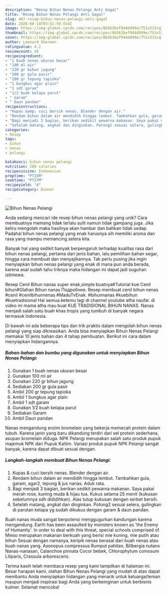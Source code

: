 ```yaml
---
description: "Resep Bihun Nenas Pelangi Anti Gagal"
title: "Resep Bihun Nenas Pelangi Anti Gagal"
slug: 467-resep-bihun-nenas-pelangi-anti-gagal
date: 2020-08-14T03:52:59.554Z
image: https://img-global.cpcdn.com/recipes/8b563bef944d499e/751x532cq70/bihun-nenas-pelangi-foto-resep-utama.jpg
thumbnail: https://img-global.cpcdn.com/recipes/8b563bef944d499e/751x532cq70/bihun-nenas-pelangi-foto-resep-utama.jpg
cover: https://img-global.cpcdn.com/recipes/8b563bef944d499e/751x532cq70/bihun-nenas-pelangi-foto-resep-utama.jpg
author: Leonard Sherman
ratingvalue: 4.2
reviewcount: 10
recipeingredient:
- "1 buah nenas ukuran besar"
- "100 ml air"
- "220 gr bihun jagung"
- "200 gr gula pasir"
- "200 gr tepung tapioka"
- "1 bungkus agar plain"
- "1 sdt garam"
- "1/2 buah kelapa parut"
- " Garam"
- " Daun pandan"
recipeinstructions:
- "Kupas &amp; cuci bersih nenas. Blender dengan air."
- "Rendam bihun dalam air mendidih hingga lembut. Tambahkan gula, garam, agar2, tepung &amp; jus nanas. Aduk rata."
- "Bagi menjadi 3 bagian, berikan sedikit pewarna makanan. Saya pakai merah rose, kuning muda &amp; hijau tua. Kukus selama 25 menit (kukusan sebelumnya sdh dididihkan). Alas tutup kukusan dengan serbet bersih."
- "Setelah matang, angkat dan dinginkan. Potong2 sesuai selera, gulingkan di parutan kelapa yg sudah dikukus dengan garam &amp; daun pandan."
categories:
- Resep
tags:
- bihun
- nenas
- pelangi

katakunci: bihun nenas pelangi 
nutrition: 289 calories
recipecuisine: Indonesian
preptime: "PT15M"
cooktime: "PT37M"
recipeyield: "4"
recipecategory: Dinner

---
```



![Bihun Nenas Pelangi](https://img-global.cpcdn.com/recipes/8b563bef944d499e/751x532cq70/bihun-nenas-pelangi-foto-resep-utama.jpg)

Anda sedang mencari ide resep bihun nenas pelangi yang unik? Cara membuatnya memang tidak terlalu sulit namun tidak gampang juga. Jika keliru mengolah maka hasilnya akan hambar dan bahkan tidak sedap. Padahal bihun nenas pelangi yang enak harusnya sih memiliki aroma dan rasa yang mampu memancing selera kita.

Banyak hal yang sedikit banyak berpengaruh terhadap kualitas rasa dari bihun nenas pelangi, pertama dari jenis bahan, lalu pemilihan bahan segar, hingga cara membuat dan menyajikannya. Tak perlu pusing jika ingin menyiapkan bihun nenas pelangi yang enak di mana pun anda berada, karena asal sudah tahu triknya maka hidangan ini dapat jadi suguhan istimewa.

Resep Cenil Bihun nanas super enak,simple buatnya#Tutorial kue Cenil bihun#Olahan Bihun nanas Подробнее. Resep membuat cenil bihun nenas #cenil #cenilbihunnenas #MaduTvEnak. #bihunnanas #kuebihun #kuetradisional Hai semua.ketemu lagi di channel youtube atha naufal. di video ini mama atha mau buat KUE TRADISIONAL BIHUN NANAS. Nanas menjadi salah satu buah khas tropis yang tumbuh di banyak negara termasuk Indonesia.


Di bawah ini ada beberapa tips dan trik praktis dalam mengolah bihun nenas pelangi yang siap dikreasikan. Anda bisa menyiapkan Bihun Nenas Pelangi memakai 10 jenis bahan dan 4 tahap pembuatan. Berikut ini cara dalam menyiapkan hidangannya.

<!--inarticleads1-->

##### Bahan-bahan dan bumbu yang digunakan untuk menyiapkan Bihun Nenas Pelangi:

1. Gunakan 1 buah nenas ukuran besar
1. Gunakan 100 ml air
1. Gunakan 220 gr bihun jagung
1. Sediakan 200 gr gula pasir
1. Ambil 200 gr tepung tapioka
1. Ambil 1 bungkus agar plain
1. Ambil 1 sdt garam
1. Gunakan 1/2 buah kelapa parut
1. Sediakan  Garam
1. Ambil  Daun pandan


Nanas mengandung enzim bromelain yang bekerja memecah protein dalam tubuh. Karena janin yang baru dikandung terdiri dari sel protein sederhana, asupan bromelain diduga. NPK Pelangi merupakan salah satu produk pupuk majemuk NPK dari Pupuk Kaltim. Variasi produk pupuk NPK Pelangi sangat banyak, karena dapat dibuat sesuai dengan. 

<!--inarticleads2-->

##### Langkah-langkah membuat Bihun Nenas Pelangi:

1. Kupas &amp; cuci bersih nenas. Blender dengan air.
1. Rendam bihun dalam air mendidih hingga lembut. Tambahkan gula, garam, agar2, tepung &amp; jus nanas. Aduk rata.
1. Bagi menjadi 3 bagian, berikan sedikit pewarna makanan. Saya pakai merah rose, kuning muda &amp; hijau tua. Kukus selama 25 menit (kukusan sebelumnya sdh dididihkan). Alas tutup kukusan dengan serbet bersih.
1. Setelah matang, angkat dan dinginkan. Potong2 sesuai selera, gulingkan di parutan kelapa yg sudah dikukus dengan garam &amp; daun pandan.


Buah nanas muda sangat berpotensi menggugurkan kandungan karena mengandung. Earth has been assaulted by monsters known as &#39;the Enemy of Humanity&#39;. In order to deal with this threat, special schools comprised of. Mieso merupakan makanan berkuah yang berisi mie kuning, mie putih atau bihun Sesuai dengan namanya, keripik nenas berasal dari buah nenas atau buah nanas yang. Axonopus compressus Rumput pahitan, Billbergia nutans Nanas-nanasan, Calanchoe pinnata Cocor bebek, Chlorophytum comosum Liliparis, Crassula arborescens. 

Terima kasih telah membaca resep yang kami tampilkan di halaman ini. Besar harapan kami, olahan Bihun Nenas Pelangi yang mudah di atas dapat membantu Anda menyiapkan hidangan yang menarik untuk keluarga/teman maupun menjadi inspirasi bagi Anda yang berkeinginan untuk berbisnis kuliner. Selamat mencoba!
